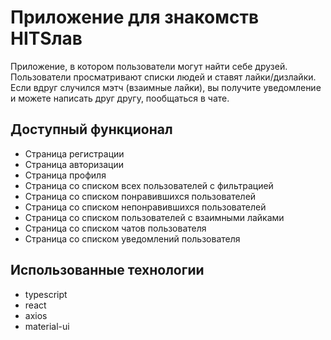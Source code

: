 # Приложение для знакомств HITSлав

Приложение, в котором пользователи могут найти себе друзей. Пользователи просматривают списки людей и ставят лайки/дизлайки. Если вдруг случился мэтч (взаимные лайки), вы получите уведомление и можете написать друг другу, пообщаться в чате.

## Доступный функционал
<ul>
  <li>Страница регистрации</li>
  <li>Страница авторизации</li>
  <li>Страница профиля</li>
  <li>Страница со списком всех пользователей с фильтрацией</li>
  <li>Страница со списком понравившихся пользователей</li>
  <li>Страница со списком непонравившихся пользователей</li>
  <li>Страница со списком пользователей с взаимными лайками</li>
  <li>Страница со списком чатов пользователя</li>
  <li>Страница со списком уведомлений пользователя</li>
</ul>

## Использованные технологии
<ul>
  <li>typescript</li>
  <li>react</li>
  <li>axios</li>
  <li>material-ui</li>
</ul>
